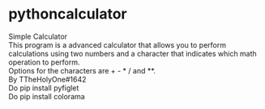# pythoncalculator
Simple Calculator
<br>This program is a advanced calculator that allows you to perform calculations using two numbers and a character that indicates which math operation to perform. 
<br>Options for the characters are + - * / and **.
<br>
By TTheHolyOne#1642
<br>
Do pip install pyfiglet
<br>
Do pip install colorama
<br>

